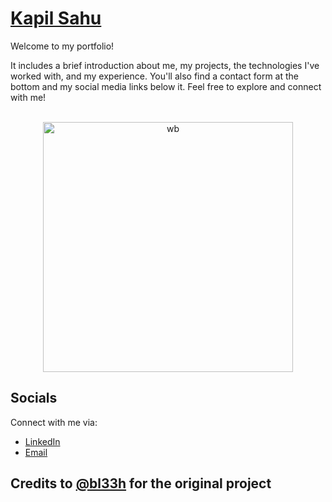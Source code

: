 # [Kapil Sahu](https://www.kapilsahu.com/)
Welcome to my portfolio!

It includes a brief introduction about me, my projects, the technologies I've worked with, and my experience. You'll also find a contact form at the bottom and my social media links below it. Feel free to explore and connect with me!

<p align="center">
  <br>
<!--   ![alt text](https://github.com/kaxp/kapilsahu.github.io/images/web.png?raw=true) -->

 <!-- ![alt text](https://github.com/[username]/[reponame]/blob/[branch]/image.jpg?raw=true) -->
  
  <img src="https://github.com/kaxp/kapilsahu.github.io/blob/5d64adb61cd47c173d151964961a5c58ad2edc5e/images/web.png?raw=true" alt="wb" width="400">
  <br>
</p>

## Socials
Connect with me via:

- [LinkedIn](https://www.linkedin.com/in/kapil-sahu/)
- [Email](mailto:kapilsahu232@gmail.com)



## Credits to [@bl33h](https://github.com/bl33h) for the original project
